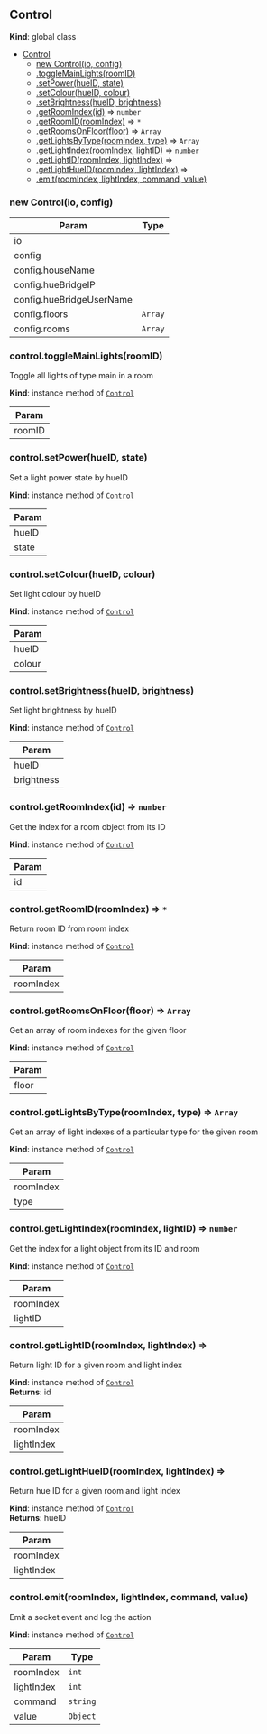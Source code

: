 <a name="Control"></a>
## Control
**Kind**: global class  

* [Control](#Control)
    * [new Control(io, config)](#new_Control_new)
    * [.toggleMainLights(roomID)](#Control+toggleMainLights)
    * [.setPower(hueID, state)](#Control+setPower)
    * [.setColour(hueID, colour)](#Control+setColour)
    * [.setBrightness(hueID, brightness)](#Control+setBrightness)
    * [.getRoomIndex(id)](#Control+getRoomIndex) ⇒ <code>number</code>
    * [.getRoomID(roomIndex)](#Control+getRoomID) ⇒ <code>\*</code>
    * [.getRoomsOnFloor(floor)](#Control+getRoomsOnFloor) ⇒ <code>Array</code>
    * [.getLightsByType(roomIndex, type)](#Control+getLightsByType) ⇒ <code>Array</code>
    * [.getLightIndex(roomIndex, lightID)](#Control+getLightIndex) ⇒ <code>number</code>
    * [.getLightID(roomIndex, lightIndex)](#Control+getLightID) ⇒
    * [.getLightHueID(roomIndex, lightIndex)](#Control+getLightHueID) ⇒
    * [.emit(roomIndex, lightIndex, command, value)](#Control+emit)

<a name="new_Control_new"></a>
### new Control(io, config)

| Param | Type |
| --- | --- |
| io |  | 
| config |  | 
| config.houseName |  | 
| config.hueBridgeIP |  | 
| config.hueBridgeUserName |  | 
| config.floors | <code>Array</code> | 
| config.rooms | <code>Array</code> | 

<a name="Control+toggleMainLights"></a>
### control.toggleMainLights(roomID)
Toggle all lights of type main in a room

**Kind**: instance method of <code>[Control](#Control)</code>  

| Param |
| --- |
| roomID | 

<a name="Control+setPower"></a>
### control.setPower(hueID, state)
Set a light power state by hueID

**Kind**: instance method of <code>[Control](#Control)</code>  

| Param |
| --- |
| hueID | 
| state | 

<a name="Control+setColour"></a>
### control.setColour(hueID, colour)
Set light colour by hueID

**Kind**: instance method of <code>[Control](#Control)</code>  

| Param |
| --- |
| hueID | 
| colour | 

<a name="Control+setBrightness"></a>
### control.setBrightness(hueID, brightness)
Set light brightness by hueID

**Kind**: instance method of <code>[Control](#Control)</code>  

| Param |
| --- |
| hueID | 
| brightness | 

<a name="Control+getRoomIndex"></a>
### control.getRoomIndex(id) ⇒ <code>number</code>
Get the index for a room object from its ID

**Kind**: instance method of <code>[Control](#Control)</code>  

| Param |
| --- |
| id | 

<a name="Control+getRoomID"></a>
### control.getRoomID(roomIndex) ⇒ <code>\*</code>
Return room ID from room index

**Kind**: instance method of <code>[Control](#Control)</code>  

| Param |
| --- |
| roomIndex | 

<a name="Control+getRoomsOnFloor"></a>
### control.getRoomsOnFloor(floor) ⇒ <code>Array</code>
Get an array of room indexes for the given floor

**Kind**: instance method of <code>[Control](#Control)</code>  

| Param |
| --- |
| floor | 

<a name="Control+getLightsByType"></a>
### control.getLightsByType(roomIndex, type) ⇒ <code>Array</code>
Get an array of light indexes of a particular type for the given room

**Kind**: instance method of <code>[Control](#Control)</code>  

| Param |
| --- |
| roomIndex | 
| type | 

<a name="Control+getLightIndex"></a>
### control.getLightIndex(roomIndex, lightID) ⇒ <code>number</code>
Get the index for a light object from its ID and room

**Kind**: instance method of <code>[Control](#Control)</code>  

| Param |
| --- |
| roomIndex | 
| lightID | 

<a name="Control+getLightID"></a>
### control.getLightID(roomIndex, lightIndex) ⇒
Return light ID for a given room and light index

**Kind**: instance method of <code>[Control](#Control)</code>  
**Returns**: id  

| Param |
| --- |
| roomIndex | 
| lightIndex | 

<a name="Control+getLightHueID"></a>
### control.getLightHueID(roomIndex, lightIndex) ⇒
Return hue ID for a given room and light index

**Kind**: instance method of <code>[Control](#Control)</code>  
**Returns**: hueID  

| Param |
| --- |
| roomIndex | 
| lightIndex | 

<a name="Control+emit"></a>
### control.emit(roomIndex, lightIndex, command, value)
Emit a socket event and log the action

**Kind**: instance method of <code>[Control](#Control)</code>  

| Param | Type |
| --- | --- |
| roomIndex | <code>int</code> | 
| lightIndex | <code>int</code> | 
| command | <code>string</code> | 
| value | <code>Object</code> | 

